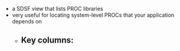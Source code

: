- a SDSF view that lists PROC libraries
- very useful for locating system-level PROCs that your application depends on
	- Key columns:
		-